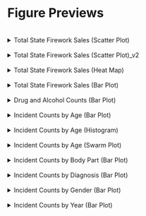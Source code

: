

# Figure Previews

<br>

<details>
<summary>Total State Firework Sales (Scatter Plot)</summary>
<img src="/reports/figures/Firework Sales ($USD) (scatter_plot).png">

</details>

<br>

<details>
<summary>Total State Firework Sales (Scatter Plot)_v2</summary>
<img src="/reports/figures/Firework Sales ($USD) (scatter_plot) - Ver2.png">

</details>


<br>

<details>
<summary>Total State Firework Sales (Heat Map)</summary>
<img src="/reports/figures/Total State Firework Sales ($USD) 2016-2020 (map).png">
</details>

<br>

<details>
<summary>Total State Firework Sales (Bar Plot)</summary>
<img src="/reports/figures/Total Firework Sales ($USD) 2016-2020.png">
</details>

<br>

<details>
<summary>Drug and Alcohol Counts (Bar Plot)</summary>
<img src="/reports/figures/Drug_and_Alcohol_Counts.png">
</details>

<br>

<details>
<summary>Incident Counts by Age (Bar Plot)</summary>
<img src="/reports/figures/Incident Counts by Age_Bar.png">
</details>

<br>

<details>
<summary>Incident Counts by Age (Histogram)</summary>
<img src="/reports/figures/Incident Counts by Age_Hist.png">
</details>

<br>

<details>
<summary>Incident Counts by Age (Swarm Plot)</summary>
<img src="/reports/figures/Incident Counts by Age_Swarm.png">
</details>

<br>

<details>
<summary>Incident Counts by Body Part (Bar Plot)</summary>
<img src="/reports/figures/Incident Counts by Body Part.png">
</details>

<br>

<details>
<summary>Incident Counts by Diagnosis (Bar Plot)</summary>
<img src="/reports/figures/Incident Counts by Diagnosis.png">
</details>

<br>

<details>
<summary>Incident Counts by Gender (Bar Plot)</summary>
<img src="/reports/figures/Incident Counts by Gender.png">
</details>

<br>

<details>
<summary>Incident Counts by Year (Bar Plot)</summary>
<img src="/reports/figures/Incident Counts by Year.png">
</details>

